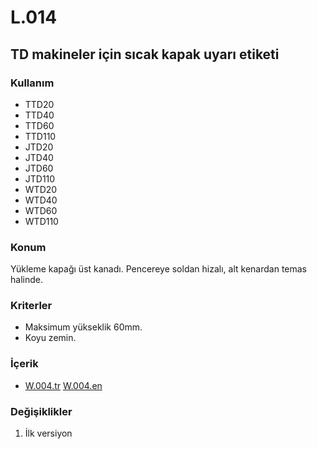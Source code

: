 # L.014

## TD makineler için sıcak kapak uyarı etiketi

### Kullanım

* TTD20
* TTD40
* TTD60
* TTD110
* JTD20
* JTD40
* JTD60
* JTD110
* WTD20
* WTD40
* WTD60
* WTD110

### Konum

Yükleme kapağı üst kanadı. Pencereye soldan hizalı, alt kenardan temas halinde.

### Kriterler

* Maksimum yükseklik 60mm.
* Koyu zemin.

### İçerik

* [W.004.tr](../warn/W.004.tr.md) [W.004.en](../warn/W.004.en.md)

### Değişiklikler

1. İlk versiyon
